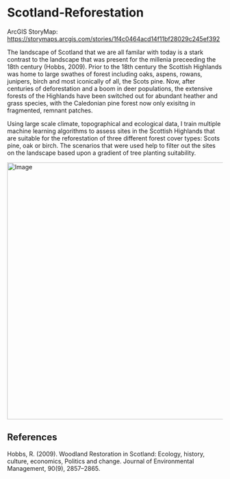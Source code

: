 # Scotland-Reforestation
ArcGIS StoryMap: https://storymaps.arcgis.com/stories/1f4c0464acd14f11bf28029c245ef392

The landscape of Scotland that we are all familar with today is a stark contrast to the landscape that was present for the millenia preceeding the 18th century (Hobbs, 2009). Prior to the 18th century the Scottish Highlands was home to large swathes of forest including oaks, aspens, rowans, junipers, birch and most iconically of all, the Scots pine. Now, after centuries of deforestation and a boom in deer populations, the extensive forests of the Highlands have been switched out for abundant heather and grass species, with the Caledonian pine forest now only exisitng in fragmented, remnant patches.

Using large scale climate, topographical and ecological data, I train multiple machine learning algorithms to assess sites in the Scottish Highlands that are suitable for the reforestation of three different forest cover types: Scots pine, oak or birch. The scenarios that were used help to filter out the sites on the landscape based upon a gradient of tree planting suitability.

<img src="https://github.com/user-attachments/assets/4d98412e-ec52-4ca3-9f32-39e1c10b2097" alt="Image" width="600">


## References

Hobbs, R. (2009). Woodland Restoration in Scotland: Ecology, history, culture, economics, Politics and change. Journal of Environmental Management, 90(9), 2857–2865.
